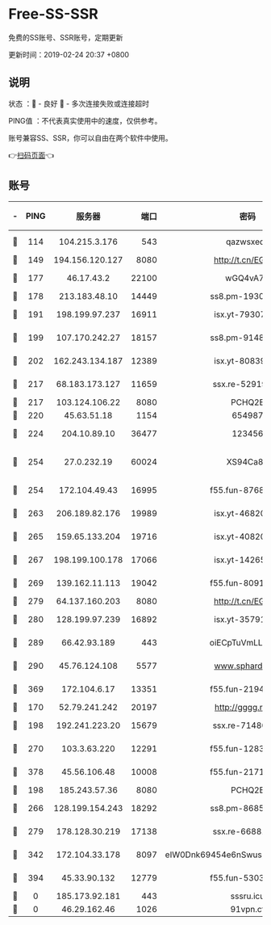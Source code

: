 # Free-SS-SSR

免费的SS账号、SSR账号，定期更新

更新时间：2019-02-24 20:37 +0800

## 说明

状态     ：🙂 - 良好 🙁 - 多次连接失败或连接超时

PING值   ：不代表真实使用中的速度，仅供参考。

账号兼容SS、SSR，你可以自由在两个软件中使用。

👉[扫码页面](https://liesauer.github.io/free-ss-ssr.github.io/)👈

## 账号

|-|PING|服务器|端口|密码|加密方式|区域|
|:----:|:----:|:-----:|-----:|:----:|:----:|:----:|
|🙂|114|104.215.3.176|543|qazwsxedc|aes-256-gcm|JP|
|🙂|149|194.156.120.127|8080|http://t.cn/EGJIyrl|rc4-md5|RU|
|🙂|177|46.17.43.2|22100|wGQ4vA7D|aes-256-gcm|RU|
|🙂|178|213.183.48.10|14449|ss8.pm-19302630|rc4-md5|RU|
|🙂|191|198.199.97.237|16911|isx.yt-79307511|aes-256-cfb|US|
|🙂|199|107.170.242.27|18157|ss8.pm-91485344|aes-256-cfb|US|
|🙂|202|162.243.134.187|12389|isx.yt-80839009|aes-256-cfb|US|
|🙂|217|68.183.173.127|11659|ssx.re-52919740|aes-256-cfb|US|
|🙂|217|103.124.106.22|8080|PCHQ2E|rc4-md5|US|
|🙂|220|45.63.51.18|1154|654987|chacha20|US|
|🙂|224|204.10.89.10|36477|123456|aes-256-cfb|US|
|🙂|254|27.0.232.19|60024|XS94Ca8K|xchacha20-ietf-poly1305|HK|
|🙂|254|172.104.49.43|16995|f55.fun-87684540|aes-256-cfb|SG|
|🙂|263|206.189.82.176|19989|isx.yt-46820019|aes-256-cfb|SG|
|🙂|265|159.65.133.204|19716|isx.yt-40820424|aes-256-cfb|SG|
|🙂|267|198.199.100.178|17066|isx.yt-14265222|aes-256-cfb|US|
|🙂|269|139.162.11.113|19042|f55.fun-80913463|aes-256-cfb|SG|
|🙂|279|64.137.160.203|8080|http://t.cn/EGJIyrl|rc4-md5|CA|
|🙂|280|128.199.97.239|16892|isx.yt-35791266|aes-256-cfb|SG|
|🙂|289|66.42.93.189|443|oiECpTuVmLLxk4Ts|aes-256-cfb|US|
|🙂|290|45.76.124.108|5577|www.sphard.com|aes-256-cfb|AU|
|🙂|369|172.104.6.17|13351|f55.fun-21946143|aes-256-cfb|US|
|🙂|170|52.79.241.242|20197|http://gggg.rocks|chacha20|KR|
|🙂|198|192.241.223.20|15679|ssx.re-71480022|aes-256-cfb|US|
|🙂|270|103.3.63.220|12291|f55.fun-12834026|aes-256-cfb|SG|
|🙂|378|45.56.106.48|10008|f55.fun-21710471|aes-256-cfb|US|
|🙁|198|185.243.57.36|8080|PCHQ2E|rc4-md5|US|
|🙁|266|128.199.154.243|18292|ss8.pm-86852078|aes-256-cfb|SG|
|🙁|279|178.128.30.219|17138|ssx.re-66881258|aes-256-cfb|SG|
|🙁|342|172.104.33.178|8097|eIW0Dnk69454e6nSwuspv9DmS201tQ0D|aes-256-cfb|SG|
|🙁|394|45.33.90.132|12779|f55.fun-53037025|aes-256-cfb|US|
|🙁|0|185.173.92.181|443|sssru.icu|rc4-md5|RU|
|🙁|0|46.29.162.46|1026|91vpn.cf|rc4-md5|RU|
